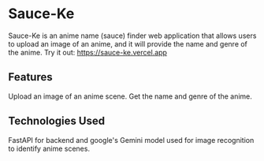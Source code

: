 # Sauce-Ke
Sauce-Ke is an anime name (sauce) finder web application that allows users to upload an image of an anime, and it will provide the name and genre of the anime.
Try it out: https://sauce-ke.vercel.app
## Features
Upload an image of an anime scene.
Get the name and genre of the anime.

## Technologies Used
FastAPI for backend and google's Gemini model used for image recognition to identify anime scenes.
